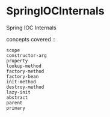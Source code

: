 # SpringIOCInternals
Spring IOC Internals


concepts covered ::

    scope
    constructor-arg
    property
    lookup-method
    factory-method
    factory-bean
    init-method
    destroy-method
    lazy-init
    abstract
    parent
    primary
